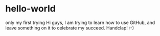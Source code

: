 # hello-world
only my first trying
Hi guys,
I am trying to learn how to use GitHub, and leave something on it to celebrate my succeed. Handclap! :-)
